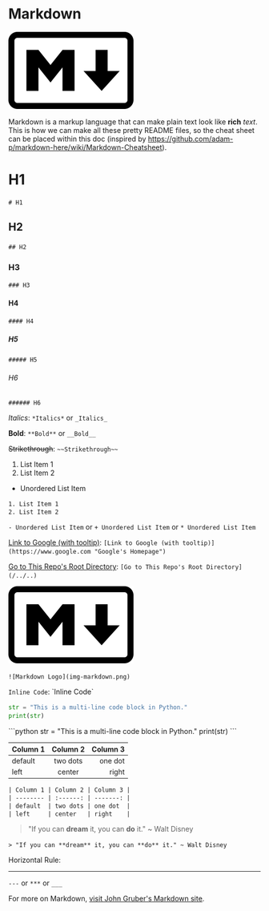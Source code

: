 # Markdown

![Markdown Logo](img-markdown.png)

Markdown is a markup language that can make plain text look like **rich** _text_. This is how we can make all these pretty README files, so the cheat sheet can be placed within this doc (inspired by https://github.com/adam-p/markdown-here/wiki/Markdown-Cheatsheet).

# H1

`# H1`

## H2

`## H2`

### H3

`### H3`

#### H4

`#### H4`

##### H5

`##### H5`

###### H6

`###### H6`

_Italics_: `*Italics*` or `_Italics_`

**Bold**: `**Bold**` or `__Bold__`

~~Strikethrough~~: `~~Strikethrough~~`

1. List Item 1
2. List Item 2

-   Unordered List Item

```
1. List Item 1
2. List Item 2
```

`- Unordered List Item` or `+ Unordered List Item` or `* Unordered List Item`

[Link to Google (with tooltip)](https://www.google.com "Google's Homepage"): `[Link to Google (with tooltip)](https://www.google.com "Google's Homepage")`

[Go to This Repo's Root Directory](/../..): `[Go to This Repo's Root Directory](/../..)`

![Markdown Logo](img-markdown.png)

`![Markdown Logo](img-markdown.png)`

`Inline Code`: \`Inline Code\`

```python
str = "This is a multi-line code block in Python."
print(str)
```

\`\`\`python
str = "This is a multi-line code block in Python."
print(str)
\`\`\`

| Column 1 | Column 2 | Column 3 |
| -------- | :------: | -------: |
| default  | two dots |  one dot |
| left     |  center  |    right |

```
| Column 1 | Column 2 | Column 3 |
| -------- | :------: | -------: |
| default  | two dots | one dot  |
| left     | center   | right    |
```

> "If you can **dream** it, you can **do** it." ~ Walt Disney

`> "If you can **dream** it, you can **do** it." ~ Walt Disney`

Horizontal Rule:

---

`---` or `***` or `___`

For more on Markdown, [visit John Gruber's Markdown site](https://daringfireball.net/projects/markdown/).

